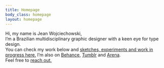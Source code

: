 ```yaml
---
title: Homepage
body_class: homepage
layout: homepage
---
```


Hi, my name is Jean Wojciechowski,<br /> I’m a Brazilian multidisciplinary graphic designer with a keen eye for type design.<br /> You can check my work below and <a href="/wip"><u>sketches, experiments and work in progress here.</u></a> I’m also on <a href="{{ site.links.behance }}">Behance</a>, <a href="{{ site.links.tumblr }}">Tumblr</a> and <a href="{{ site.links.arena }}">Arena</a>.<br />
Feel free to <a href="mailto:woj.jean@gmail.com"><u>reach out.</u></a>
